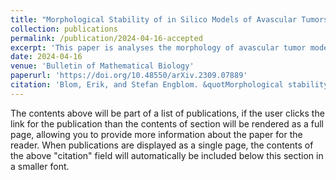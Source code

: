 ```yaml
---
title: "Morphological Stability of in Silico Models of Avascular Tumors"
collection: publications
permalink: /publication/2024-04-16-accepted
excerpt: 'This paper is analyses the morphology of avascular tumor models.'
date: 2024-04-16
venue: 'Bulletin of Mathematical Biology'
paperurl: 'https://doi.org/10.48550/arXiv.2309.07889'
citation: 'Blom, Erik, and Stefan Engblom. &quotMorphological stability for in silico models of avascular tumors.&quot arXiv <i>preprint arXiv:2309.07889</i> (2023.)'
---
```


The contents above will be part of a list of publications, if the user clicks the link for the publication than the contents of section will be rendered as a full page, allowing you to provide more information about the paper for the reader. When publications are displayed as a single page, the contents of the above "citation" field will automatically be included below this section in a smaller font.
